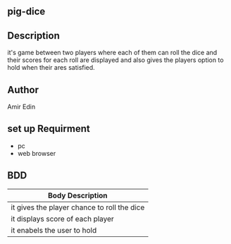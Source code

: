 ## pig-dice
## Description
it's game between two players where each of them can roll the dice and their scores for each roll are displayed and also gives the players option to hold when their ares satisfied.
## Author
Amir Edin
## set up Requirment
* pc
* web browser
## BDD
| Body Description |
| ---- |
| it gives the player chance  to roll the dice  |
| it displays score of each player |
| it enabels the user to hold |
